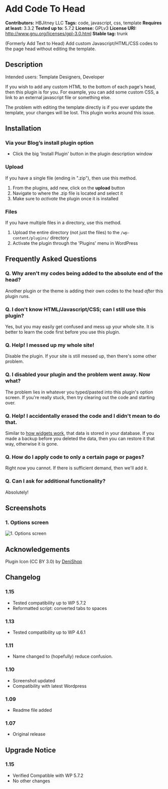 # Add Code To Head #
**Contributors:** HBJitney LLC
**Tags:** code, javascript, css, template
**Requires at least:** 3.3.2
**Tested up to:** 5.7.2
**License:** GPLv3
**License URI:** http://www.gnu.org/licenses/gpl-3.0.html
**Stable tag:** trunk

(Formerly Add Text to Head) Add custom Javascript/HTML/CSS codes to the page head without editing the template.

## Description ##

Intended users: Template Designers, Developer

If you wish to add any custom HTML to the bottom of each page's head, then this plugin is for you. For example, you can add some custom CSS, a link to an external javascript file or something else.

The problem with editing the template directly is if you ever update the template, your changes will be lost. This plugin works around this issue.

## Installation ##
### Via your Blog’s install plugin option ###

* Click the big 'Install Plugin' button in the plugin description window

### Upload ###
If you have a single file (ending in ".zip"), then use this method.

1. From the plugins, add new, click on the **upload** button
1. Navigate to where the .zip file is located and select it
1. Make sure to *activate* the plugin once it is installed

### Files ###
If you have multiple files in a directory, use this method.

1. Upload the entire directory (not just the files) to the `/wp-content/plugins/` directory
1. Activate the plugin through the 'Plugins' menu in WordPress


## Frequently Asked Questions ##

### Q. Why aren't my codes being added to the absolute end of the head? ###

Another plugin or the theme is adding their own codes to the head _after_ this plugin runs.

### Q. I don't know HTML/Javascript/CSS; can I still use this plugin? ###

Yes, but you may easily get confused and mess up your whole site. It is better to learn the code first before you use this plugin.

### Q. Help! I messed up my whole site! ###

Disable the plugin. If your site is still messed up, then there's some other problem.

### Q. I disabled your plugin and the problem went away. Now what? ###

The problem lies in whatever you typed/pasted into this plugin's option screen. If you're really stuck, then try clearing out the code and starting over.

### Q. Help! I accidentally erased the code and I didn't mean to do that. ###

Similar to [how widgets work](https://codex.wordpress.org/WordPress_Widgets), that data is stored in your database. If you made a backup before you deleted the data, then you can restore it that way, otherwise it is gone.

### Q. How do I apply code to only a certain page or pages? ###

Right now you cannot. If there is sufficient demand, then we'll add it.

### Q. Can I ask for additional functionality? ###

Absolutely!

## Screenshots ##

### 1. Options screen ###
![1. Options screen](http://ps.w.org/add-code-to-head/assets/screenshot-1.png)


## Acknowledgements ##
Plugin Icon (CC BY 3.0) by [DeniShop](https://www.iconfinder.com/denir)

## Changelog ##
### 1.15 ###
* Tested compatibility up to WP 5.7.2
* Reformatted script: converted tabs to spaces

### 1.13 ###
* Tested compatibility up to WP 4.6.1

### 1.11 ###
* Name changed to (hopefully) reduce confusion.

### 1.10 ###
* Screenshot updated
* Compatibility with latest Wordpress

### 1.09 ###
* Readme file added

### 1.07 ###
* Original release

## Upgrade Notice ##

### 1.15 ###
* Verified Compatible with WP 5.7.2
* No other changes

